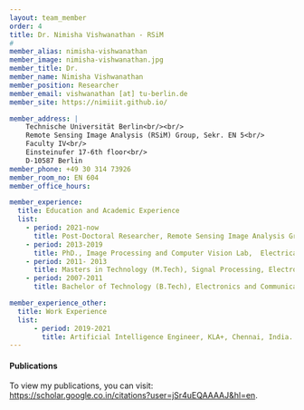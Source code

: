 ```yaml
---
layout: team_member
order: 4
title: Dr. Nimisha Vishwanathan - RSiM
#
member_alias: nimisha-vishwanathan
member_image: nimisha-vishwanathan.jpg
member_title: Dr.
member_name: Nimisha Vishwanathan
member_position: Researcher
member_email: vishwanathan [at] tu-berlin.de
member_site: https://nimiiit.github.io/

member_address: |
    Technische Universität Berlin<br/><br/>
    Remote Sensing Image Analysis (RSiM) Group, Sekr. EN 5<br/>
    Faculty IV<br/>
    Einsteinufer 17-6th floor<br/>
    D-10587 Berlin
member_phone: +49 30 314 73926
member_room_no: EN 604
member_office_hours:

member_experience:
  title: Education and Academic Experience
  list:
    - period: 2021-now
      title: Post-Doctoral Researcher, Remote Sensing Image Analysis Group (RSiM), TU Berlin, Berlin, Germany.
    - period: 2013-2019
      title: PhD., Image Processing and Computer Vision Lab,  Electrical Engineering Department, Indian Institute of Technology Madras, India.
    - period: 2011- 2013
      title: Masters in Technology (M.Tech), Signal Processing, Electronics and Communication Department, National Institute of Technology, Calicut, India.
    - period: 2007-2011
      title: Bachelor of Technology (B.Tech), Electronics and Communication, Amrita Viswa Vidyapeetham, Kollam, India.

member_experience_other:
  title: Work Experience
  list:
      - period: 2019-2021
        title: Artificial Intelligence Engineer, KLA+, Chennai, India.
---
```


  <h4 class="mt-4">Publications</h4>
  <p>To view my publications, you can visit: <a href="https://scholar.google.co.in/citations?user=jSr4uEQAAAAJ&hl=en" target="_blank">https://scholar.google.co.in/citations?user=jSr4uEQAAAAJ&hl=en</a>.</p>
